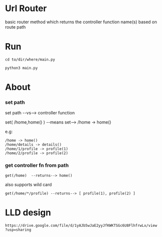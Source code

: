 # Url Router
basic router method which returns the controller function name(s) based on route path

# Run
`cd to/dir/where/main.py`

`python3 main.py`

# About

### set path
set path --vs--> controller function

set( /home,home() ) --means set--> /home -> home()

e.g:
``` 
/home -> home()
/home/details -> details()
/home/1/profile -> profile(1)
/home/2/profile -> profile(2)
```


### get controller fn from path
```
get(/home)  --returns--> home()
```

also supports wild card

`get(/home/*/profile) --returns--> [ profile(1), profile(2) ] `

# LLD design

`https://drive.google.com/file/d/1yAJb5wJaE2yyJfKWKTSGc6U8FlhfrwLx/view?usp=sharing`
